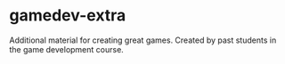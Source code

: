 # gamedev-extra

Additional material for creating great games.
Created by past students in the game development course.

